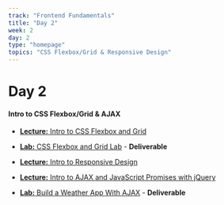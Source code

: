 ```yaml
---
track: "Frontend Fundamentals"
title: "Day 2"
week: 2
day: 2
type: "homepage"
topics: "CSS Flexbox/Grid & Responsive Design"
---
```



# Day 2

#### Intro to CSS Flexbox/Grid & AJAX
- [**Lecture:** Intro to CSS Flexbox and Grid](/frontend-fundamentals/week-4/day-3/lecture-materials/intro-to-css-flexbox-and-css-grid/)
- [**Lab:** CSS Flexbox and Grid Lab](/frontend-fundamentals/week-4/day-3/labs/flexbox-and-grid-lab/) - **Deliverable**
- [**Lecture:** Intro to Responsive Design](/frontend-fundamentals/week-2/day-2/lecture-materials/intro-to-responsive-design/)

- [**Lecture:** Intro to AJAX and JavaScript Promises with jQuery](/frontend-fundamentals/week-4/day-3/lecture-materials/intro-to-ajax-and-javascript-promises/)
- [**Lab:** Build a Weather App With AJAX](/frontend-fundamentals/week-4/day-3/labs/build-a-weather-app-with-ajax/) - **Deliverable**



